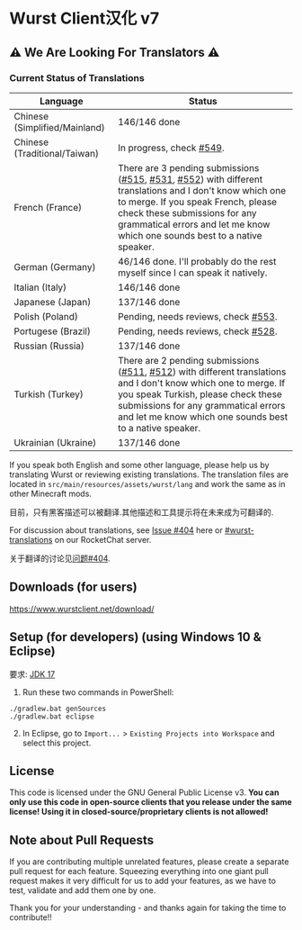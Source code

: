 # Wurst Client汉化 v7
## ⚠ We Are Looking For Translators ⚠

### Current Status of Translations

|Language|Status|
|--------|--------|
|Chinese (Simplified/Mainland)|146/146 done|
|Chinese (Traditional/Taiwan)|In progress, check [#549](https://github.com/Wurst-Imperium/Wurst7/pull/549).|
|French (France)|There are 3 pending submissions ([#515](https://github.com/Wurst-Imperium/Wurst7/pull/515), [#531](https://github.com/Wurst-Imperium/Wurst7/pull/531), [#552](https://github.com/Wurst-Imperium/Wurst7/pull/552)) with different translations and I don't know which one to merge. If you speak French, please check these submissions for any grammatical errors and let me know which one sounds best to a native speaker.|
|German (Germany)|46/146 done. I'll probably do the rest myself since I can speak it natively.|
|Italian (Italy)|146/146 done|
|Japanese (Japan)|137/146 done|
|Polish (Poland)|Pending, needs reviews, check [#553](https://github.com/Wurst-Imperium/Wurst7/pull/553).|
|Portugese (Brazil)|Pending, needs reviews, check [#528](https://github.com/Wurst-Imperium/Wurst7/pull/528).|
|Russian (Russia)|137/146 done|
|Turkish (Turkey)|There are 2 pending submissions ([#511](https://github.com/Wurst-Imperium/Wurst7/pull/511), [#512](https://github.com/Wurst-Imperium/Wurst7/pull/512)) with different translations and I don't know which one to merge. If you speak Turkish, please check these submissions for any grammatical errors and let me know which one sounds best to a native speaker. |
|Ukrainian (Ukraine)|137/146 done|

If you speak both English and some other language, please help us by translating Wurst or reviewing existing translations. The translation files are located in `src/main/resources/assets/wurst/lang` and work the same as in other Minecraft mods.

目前，只有黑客描述可以被翻译.其他描述和工具提示将在未来成为可翻译的.

For discussion about translations, see [Issue #404](https://github.com/Wurst-Imperium/Wurst7/issues/404) here or [#wurst-translations](https://chat.wurstimperium.net/channel/wurst-translations) on our RocketChat server.

关于翻译的讨论见[问题#404](https://github.com/Wurst-Imperium/Wurst7/issues/404).
## Downloads (for users)

https://www.wurstclient.net/download/

## Setup (for developers) (using Windows 10 & Eclipse)

要求: [JDK 17](https://adoptium.net/?variant=openjdk17&jvmVariant=hotspot)

1. Run these two commands in PowerShell:

```
./gradlew.bat genSources
./gradlew.bat eclipse
```

2. In Eclipse, go to `Import...` > `Existing Projects into Workspace` and select this project.

## License

This code is licensed under the GNU General Public License v3. **You can only use this code in open-source clients that you release under the same license! Using it in closed-source/proprietary clients is not allowed!**

## Note about Pull Requests

If you are contributing multiple unrelated features, please create a separate pull request for each feature. Squeezing everything into one giant pull request makes it very difficult for us to add your features, as we have to test, validate and add them one by one.

Thank you for your understanding - and thanks again for taking the time to contribute!!
